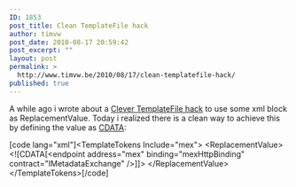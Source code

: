 ```yaml
---
ID: 1853
post_title: Clean TemplateFile hack
author: timvw
post_date: 2010-08-17 20:59:42
post_excerpt: ""
layout: post
permalink: >
  http://www.timvw.be/2010/08/17/clean-templatefile-hack/
published: true
---
```

<p>A while ago i wrote about a <a href="http://www.timvw.be/clever-templatefile-hack/">Clever TemplateFile hack</a> to use some xml block as ReplacementValue. Today i realized there is a clean way to achieve this by defining the value as <a href="http://www.w3schools.com/xml/xml_cdata.asp">CDATA</a>:</p>

[code lang="xml"]&lt;TemplateTokens Include=&quot;mex&quot;&gt;
 &lt;ReplacementValue&gt;
  &lt;![CDATA[&lt;endpoint address=&quot;mex&quot; binding=&quot;mexHttpBinding&quot; contract=&quot;IMetadataExchange&quot; /&gt;]]&gt;
 &lt;/ReplacementValue&gt;
&lt;/TemplateTokens&gt;[/code]